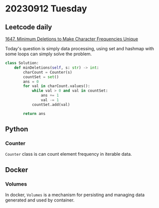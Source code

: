 # 20230912 Tuesday

## Leetcode daily

[1647. Minimum Deletions to Make Character Frequencies Unique](https://leetcode.com/problems/minimum-deletions-to-make-character-frequencies-unique/?envType=daily-question&envId=2023-09-12)

Today's question is simply data processing, using set and hashmap with some loops can simply solve the problem.

```py
class Solution:
    def minDeletions(self, s: str) -> int:
        charCount = Counter(s)
        countSet = set()
        ans = 0
        for val in charCount.values():
            while val > 0 and val in countSet:
                ans += 1
                val -= 1
            countSet.add(val)

        return ans
```

## Python

### Counter

`Counter` class is can count element frequency in iterable data.

## Docker

### Volumes

In docker, `Volumes` is a mechanism for persisting and managing data generated and used by container.
